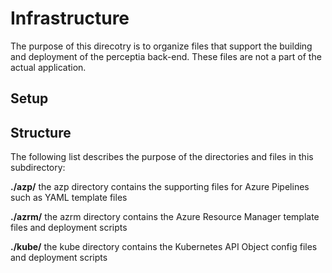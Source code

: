 # Infrastructure

The purpose of this direcotry is to organize files that support the building and deployment of the perceptia back-end. These files are not a part of the actual application.

## Setup

## Structure

The following list describes the purpose of the directories and files in this subdirectory:

**./azp/** the azp directory contains the supporting files for Azure Pipelines such as YAML template files

**./azrm/** the azrm directory contains the Azure Resource Manager template files and deployment scripts

**./kube/** the kube directory contains the Kubernetes API Object config files and deployment scripts